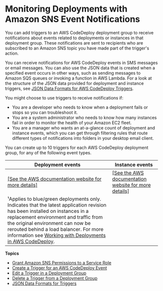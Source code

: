 # Monitoring Deployments with Amazon SNS Event Notifications<a name="monitoring-sns-event-notifications"></a>

You can add triggers to an AWS CodeDeploy deployment group to receive notifications about events related to deployments or instances in that deployment group\. These notifications are sent to recipients who are subscribed to an Amazon SNS topic you have made part of the trigger's action\. 

You can receive notifications for AWS CodeDeploy events in SMS messages or email messages\. You can also use the JSON data that is created when a specified event occurs in other ways, such as sending messages to Amazon SQS queues or invoking a function in AWS Lambda\. For a look at the structure of the JSON data provided for deployment and instance triggers, see [JSON Data Formats for AWS CodeDeploy Triggers](monitoring-sns-event-notifications-json-format.md)\.

You might choose to use triggers to receive notifications if:
+ You are a developer who needs to know when a deployment fails or stops so you can troubleshoot it\.
+ You are a system administrator who needs to know how many instances fail in order to monitor the health of your Amazon EC2 fleet\.
+ You are a manager who wants an at\-a\-glance count of deployment and instance events, which you can get through filtering rules that route different types of notifications into folders in your desktop email client\. 

You can create up to 10 triggers for each AWS CodeDeploy deployment group, for any of the following event types\.


| Deployment events | Instance events | 
| --- | --- | 
|  [\[See the AWS documentation website for more details\]](http://docs.aws.amazon.com/codedeploy/latest/userguide/monitoring-sns-event-notifications.html)  |  [\[See the AWS documentation website for more details\]](http://docs.aws.amazon.com/codedeploy/latest/userguide/monitoring-sns-event-notifications.html)  | 
| ¹Applies to blue/green deployments only\. Indicates that the latest application revision has been installed on instances in a replacement environment and traffic from the original environment can now be rerouted behind a load balancer\. For more information see [Working with Deployments in AWS CodeDeploy](deployments.md)\. | 

**Topics**
+ [Grant Amazon SNS Permissions to a Service Role](monitoring-sns-event-notifications-permisssions.md)
+ [Create a Trigger for an AWS CodeDeploy Event](monitoring-sns-event-notifications-create-trigger.md)
+ [Edit a Trigger in a Deployment Group](monitoring-sns-event-notifications-edit-trigger.md)
+ [Delete a Trigger from a Deployment Group](monitoring-sns-event-notifications-delete-trigger.md)
+ [JSON Data Formats for Triggers](monitoring-sns-event-notifications-json-format.md)